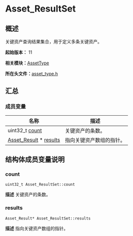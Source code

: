 # Asset_ResultSet


## 概述

关键资产查询结果集合，用于定义多条关键资产。

**起始版本：** 11

**相关模块：**[AssetType](_asset_type.md)

**所在头文件：**[asset_type.h](asset__type_8h.md)


## 汇总


### 成员变量

| 名称 | 描述 | 
| -------- | -------- |
| uint32_t [count](#count) | 关键资产的条数。  | 
| [Asset_Result](_asset___result.md) \* [results](#results) | 指向关键资产数组的指针。  | 


## 结构体成员变量说明


### count

```
uint32_t Asset_ResultSet::count
```
**描述**
关键资产的条数。


### results

```
Asset_Result* Asset_ResultSet::results
```
**描述**
指向关键资产数组的指针。

